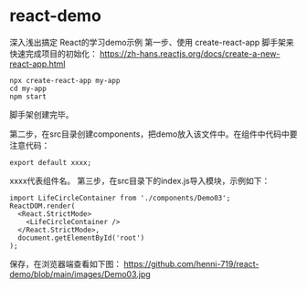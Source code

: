 # react-demo
深入浅出搞定 React的学习demo示例
第一步、使用 create-react-app 脚手架来快速完成项目的初始化： https://zh-hans.reactjs.org/docs/create-a-new-react-app.html
```
npx create-react-app my-app
cd my-app
npm start
```
脚手架创建完毕。

第二步，在src目录创建components，把demo放入该文件中。在组件中代码中要注意代码：
```
export default xxxx;
```
xxxx代表组件名。
第三步，在src目录下的index.js导入模块，示例如下：
```
import LifeCircleContainer from './components/Demo03';
ReactDOM.render(
  <React.StrictMode>
    <LifeCircleContainer />
  </React.StrictMode>,
  document.getElementById('root')
);
```
保存，在浏览器端查看如下图：
https://github.com/henni-719/react-demo/blob/main/images/Demo03.jpg

